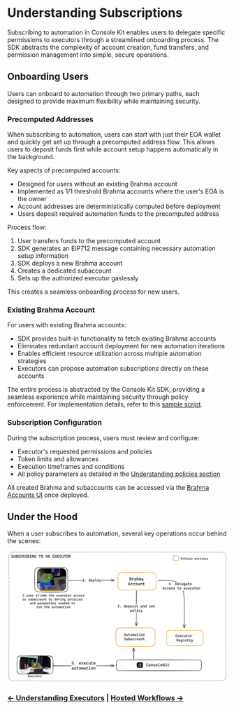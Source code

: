# Understanding Subscriptions

Subscribing to automation in Console Kit enables users to delegate specific permissions to executors through a streamlined onboarding process. The SDK abstracts the complexity of account creation, fund transfers, and permission management into simple, secure operations.

## Onboarding Users

Users can onboard to automation through two primary paths, each designed to provide maximum flexibility while maintaining security.

### Precomputed Addresses

When subscribing to automation, users can start with just their EOA wallet and quickly get set up through a precomputed address flow. This allows users to deposit funds first while account setup happens automatically in the background.

Key aspects of precomputed accounts:

- Designed for users without an existing Brahma account
- Implemented as 1/1 threshold Brahma accounts where the user's EOA is the owner
- Account addresses are deterministically computed before deployment
- Users deposit required automation funds to the precomputed address

Process flow:

1. User transfers funds to the precomputed account
2. SDK generates an EIP712 message containing necessary automation setup information
3. SDK deploys a new Brahma account
4. Creates a dedicated subaccount
5. Sets up the authorized executor gaslessly

This creates a seamless onboarding process for new users.

### Existing Brahma Account

For users with existing Brahma accounts:

- SDK provides built-in functionality to fetch existing Brahma accounts
- Eliminates redundant account deployment for new automation iterations
- Enables efficient resource utilization across multiple automation strategies
- Executors can propose automation subscriptions directly on these accounts

The entire process is abstracted by the Console Kit SDK, providing a seamless experience while maintaining security through policy enforcement. For implementation details, refer to this [sample script](https://github.com/Brahma-fi/scaffold-agent/blob/main/kernel-workflow/src/deploy-automation-account.ts).

### Subscription Configuration

During the subscription process, users must review and configure:

- Executor's requested permissions and policies
- Token limits and allowances
- Execution timeframes and conditions
- All policy parameters as detailed in the [Understanding policies section](./executor.md)

All created Brahma and subaccounts can be accessed via the [Brahma Accounts UI](https://console.brahma.fi/) once deployed.

## Under the Hood

When a user subscribes to automation, several key operations occur behind the scenes:

![Subscription](./img/subscription.png)

### [← Understanding Executors](./executor.md) | [Hosted Workflows →](./kernel.md)
